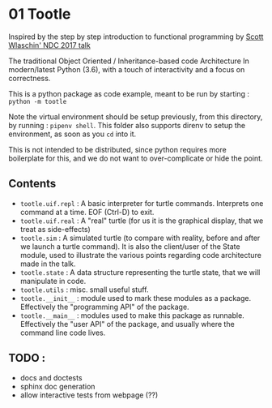 # 01 Tootle

Inspired by the step by step introduction to functional programming by [Scott Wlaschin' NDC 2017 talk](https://www.youtube.com/watch?v=AG3KuqDbmhM)

The traditional Object Oriented / Inheritance-based code Architecture
In modern/latest Python (3.6), with a touch of interactivity and a focus on correctness.

This is a python package as code example, meant to be run by starting : 
`python -m tootle`

Note the virtual environment should be setup previously, from this directory, by running :
`pipenv shell`.
This folder also supports direnv to setup the environment, as soon as you `cd` into it.

This is not intended to be distributed, since python requires more boilerplate for this, and we do not want to over-complicate or hide the point.

## Contents

- `tootle.uif.repl` : A basic interpreter for turtle commands. Interprets one command at a time. EOF (Ctrl-D) to exit.
- `tootle.uif.real` : A "real" turtle (for us it is the graphical display, that we treat as side-effects)
- `tootle.sim` : A simulated turtle (to compare with reality, before and after we launch a turtle command).
        It is also the client/user of the State module, used to illustrate the various points regarding code architecture made in the talk.
- `tootle.state` : A data structure representing the turtle state, that we will manipulate in code.
- `tootle.utils` : misc. small useful stuff.
- `tootle.__init__` : module used to mark these modules as a package. Effectively the "programming API" of the package.
- `tootle.__main__` : modules used to make this package as runnable. Effectively the "user API" of the package, and usually where the command line code lives.

## TODO : 
- docs and doctests
- sphinx doc generation
- allow interactive tests from webpage (??)
